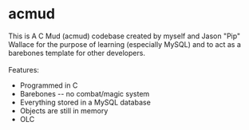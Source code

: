 acmud
=====

This is A C Mud (acmud) codebase created by myself and Jason "Pip" Wallace for the purpose of learning (especially MySQL) and to act as a barebones template for other developers.
<br>
<br>
Features:
<ul>
  <li>Programmed in C</li>
	<li>Barebones -- no combat/magic system</li>
	<li>Everything stored in a MySQL database</li>
	<li>Objects are still in memory</li>
	<li>OLC</li>
</ul>

